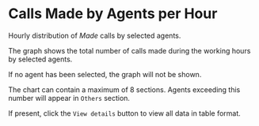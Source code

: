 # Calls Made by Agents per Hour

Hourly distribution of *Made* calls by selected agents.

The graph shows the total number of calls made during the working hours 
by selected agents.

If no agent has been selected, the graph will not be shown.

The chart can contain a maximum of 8 sections. Agents exceeding this number
will appear in `Others` section.

If present, click the `View details` button to view all data
in table format.
